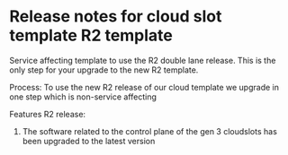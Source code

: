 # Release notes for cloud slot template R2 template

Service affecting template to use the R2 double lane release. This is the only step for your upgrade to the new R2 template.

Process:
To use the new R2 release of our cloud template we upgrade in one step which is non-service affecting

Features R2 release:

1) The software related to the control plane of the gen 3 cloudslots has been upgraded to the latest version